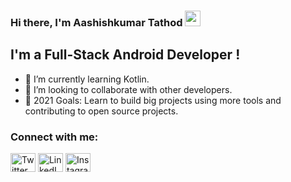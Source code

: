 
### Hi there, I'm Aashishkumar Tathod <img src="https://media.giphy.com/media/hvRJCLFzcasrR4ia7z/giphy.gif" width="25px">

## I'm a Full-Stack Android Developer ! 
- 🌱 I’m currently learning Kotlin.
- 👯 I’m looking to collaborate with other developers.
- 🥅 2021 Goals: Learn to build big projects using more tools and contributing to open source projects.



</p>
<h3 align="left">Connect with me:</h3>
<p align="left">
 <a href="https://twitter.com/aashish_tathod" target="blank"><img align="center" src="https://cdn.jsdelivr.net/npm/simple-icons@3.0.1/icons/twitter.svg" alt="Twitter" height="30" width="40" /></a> 
<a href="https://www.linkedin.com/in/aashishkumar-tathod/" target="blank"><img align="center" src="https://cdn.jsdelivr.net/npm/simple-icons@3.0.1/icons/linkedin.svg" alt="LinkedIn" height="30" width="40" /></a>
<a href="https://instagram.com/_patil_aashish_" target="blank"><img align="center" src="https://cdn.jsdelivr.net/npm/simple-icons@3.0.1/icons/instagram.svg" alt="Instagram" height="30" width="40" /></a>

